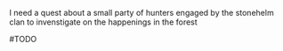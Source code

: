 I need a quest about a small party of hunters engaged by the stonehelm clan to invenstigate on the happenings in the forest

#TODO 